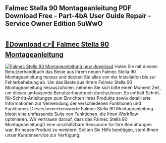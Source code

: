 ## Falmec Stella 90 Montageanleitung PDF Download Free - Part-4bA User Guide Repair - Service Owner Edition 5uWwO

# <h2><a href="http://df8lepe.blite.top/?on=Falmec+Stella+90+Montageanleitung">🔗Download 👉🔴 Falmec Stella 90 Montageanleitung</a></h2>

[![Falmec Stella 90 Montageanleitung new download](https://i.imgur.com/lujVjoI.png)](http://df8lepe.blite.top/?on=Falmec+Stella+90+Montageanleitung)
Holen Sie mit diesem Benutzerhandbuch das Beste aus Ihrem neuen Falmec Stella 90 Montageanleitung heraus und decken Sie alles von der Installation bis zur Fehlerbehebung ab. Um das Beste aus Ihrem Falmec Stella 90 Montageanleitung herauszuholen, nehmen Sie sich bitte einen Moment Zeit, um dieses umfassende Benutzerhandbuch durchzulesen. Es enthält Schritt-für-Schritt-Anleitungen zum Einrichten Ihres Produkts sowie detaillierte Informationen zur Verwendung der verschiedenen Funktionen und Funktionen. Dieses bemerkenswerte Falmec Stella 90 Montageanleitung bietet eine umfassende Suite von Funktionen, die Ihren Workflow optimieren. Wir vertrauen darauf, dass das Falmec Stella 90 MontageanleitungD eine unschätzbare Ressource für Ihre Bemühungen war, Ihr neues Produkt zu meistern. Sollten Sie Hilfe benötigen, steht Ihnen unser Kundenservice zur Verfügung.
